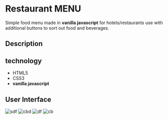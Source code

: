 # **Restaurant MENU**

Simple food menu made in **vanilla javascript** for hotels/restaurants use with additional buttons to sort out food and beverages.

## Description



## technology

- HTML5
- CSS3
- **vanilla javascript**

## User Interface




![sdf](https://user-images.githubusercontent.com/86045021/179791474-ac13a24f-b3fc-4d20-a862-50a2580c6839.JPG)
![cbd](https://user-images.githubusercontent.com/86045021/180799586-7723f259-f774-48ad-bdea-078650066a8e.JPG)
![df](https://user-images.githubusercontent.com/86045021/180799644-db84e25d-0d0b-4e99-bdde-800bb49ebf0b.JPG)
![cb](https://user-images.githubusercontent.com/86045021/180799658-f7dae111-40ae-495f-b8a1-f7018fb6132d.JPG)


